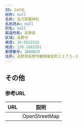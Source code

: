 ```yaml
---
ID: 2aV4L
総称: null
名称: 金刀毘羅神社
名称読み: null
別名: null
都道府県: 長野県
区域: 長野市
緯度: 36.6522122
経度: 138.1882251
郵便番号: 3800833
住所: 長野県長野市鶴賀権堂町２２７５−３
---
```


## その他

### 参考URL

| URL | 説明          |
| --- | ------------- |
|     | OpenStreetMap |
